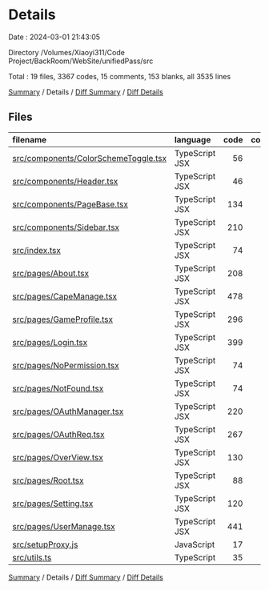 # Details

Date : 2024-03-01 21:43:05

Directory /Volumes/Xiaoyi311/Code Project/BackRoom/WebSite/unifiedPass/src

Total : 19 files,  3367 codes, 15 comments, 153 blanks, all 3535 lines

[Summary](results.md) / Details / [Diff Summary](diff.md) / [Diff Details](diff-details.md)

## Files
| filename | language | code | comment | blank | total |
| :--- | :--- | ---: | ---: | ---: | ---: |
| [src/components/ColorSchemeToggle.tsx](/src/components/ColorSchemeToggle.tsx) | TypeScript JSX | 56 | 0 | 2 | 58 |
| [src/components/Header.tsx](/src/components/Header.tsx) | TypeScript JSX | 46 | 0 | 2 | 48 |
| [src/components/PageBase.tsx](/src/components/PageBase.tsx) | TypeScript JSX | 134 | 0 | 4 | 138 |
| [src/components/Sidebar.tsx](/src/components/Sidebar.tsx) | TypeScript JSX | 210 | 0 | 5 | 215 |
| [src/index.tsx](/src/index.tsx) | TypeScript JSX | 74 | 0 | 3 | 77 |
| [src/pages/About.tsx](/src/pages/About.tsx) | TypeScript JSX | 208 | 1 | 1 | 210 |
| [src/pages/CapeManage.tsx](/src/pages/CapeManage.tsx) | TypeScript JSX | 478 | 1 | 35 | 514 |
| [src/pages/GameProfile.tsx](/src/pages/GameProfile.tsx) | TypeScript JSX | 296 | 1 | 16 | 313 |
| [src/pages/Login.tsx](/src/pages/Login.tsx) | TypeScript JSX | 399 | 10 | 13 | 422 |
| [src/pages/NoPermission.tsx](/src/pages/NoPermission.tsx) | TypeScript JSX | 74 | 0 | 3 | 77 |
| [src/pages/NotFound.tsx](/src/pages/NotFound.tsx) | TypeScript JSX | 74 | 0 | 3 | 77 |
| [src/pages/OAuthManager.tsx](/src/pages/OAuthManager.tsx) | TypeScript JSX | 220 | 0 | 14 | 234 |
| [src/pages/OAuthReq.tsx](/src/pages/OAuthReq.tsx) | TypeScript JSX | 267 | 0 | 9 | 276 |
| [src/pages/OverView.tsx](/src/pages/OverView.tsx) | TypeScript JSX | 130 | 0 | 2 | 132 |
| [src/pages/Root.tsx](/src/pages/Root.tsx) | TypeScript JSX | 88 | 0 | 3 | 91 |
| [src/pages/Setting.tsx](/src/pages/Setting.tsx) | TypeScript JSX | 120 | 0 | 6 | 126 |
| [src/pages/UserManage.tsx](/src/pages/UserManage.tsx) | TypeScript JSX | 441 | 1 | 28 | 470 |
| [src/setupProxy.js](/src/setupProxy.js) | JavaScript | 17 | 0 | 0 | 17 |
| [src/utils.ts](/src/utils.ts) | TypeScript | 35 | 1 | 4 | 40 |

[Summary](results.md) / Details / [Diff Summary](diff.md) / [Diff Details](diff-details.md)